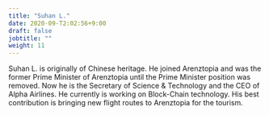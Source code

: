 ```yaml
---
title: "Suhan L."
date: 2020-09-T2:02:56+9:00
draft: false
jobtitle: ""
weight: 11
---
```


Suhan L. is originally of Chinese heritage. He joined Arenztopia and was the former Prime Minister of Arenztopia until the Prime Minister position was removed. Now he is the Secretary of Science & Technology and the CEO of Alpha Airlines. He currently is working on Block-Chain technology. His best contribution is bringing new flight routes to Arenztopia for the tourism.

